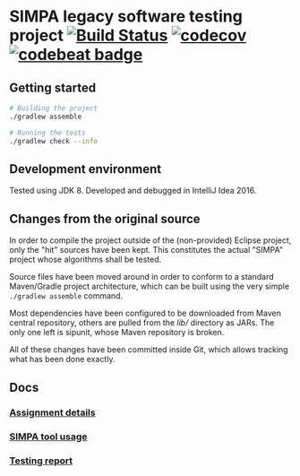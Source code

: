# SIMPA legacy software testing project [![Build Status](https://travis-ci.org/Vince300/SIMPA.svg?branch=master)](https://travis-ci.org/Vince300/SIMPA) [![codecov](https://codecov.io/gh/Vince300/SIMPA/branch/master/graph/badge.svg)](https://codecov.io/gh/Vince300/SIMPA) [![codebeat badge](https://codebeat.co/badges/20a6742b-288e-4fb9-a70a-cbba8b7bad63)](https://codebeat.co/projects/github-com-vince300-simpa)

## Getting started

```bash
# Building the project
./gradlew assemble

# Running the tests
./gradlew check --info
```

## Development environment

Tested using JDK 8. Developed and debugged in IntelliJ Idea 2016.

## Changes from the original source

In order to compile the project outside of the (non-provided) Eclipse project, only the "hit" sources have been kept.
This constitutes the actual "SIMPA" project whose algorithms shall be tested.

Source files have been moved around in order to conform to a standard Maven/Gradle project architecture, which can be
built using the very simple `./gradlew assemble` command.

Most dependencies have been configured to be downloaded from Maven central repository, others are pulled from the *lib/*
directory as JARs. The only one left is sipunit, whose Maven repository is broken.

All of these changes have been committed inside Git, which allows tracking what has been done exactly.

## Docs

### [Assignment details](docs/ASSIGNMENT.md)

### [SIMPA tool usage](docs/SIMPA_USAGE.md)

### [Testing report](docs/TESTING_REPORT.md)
